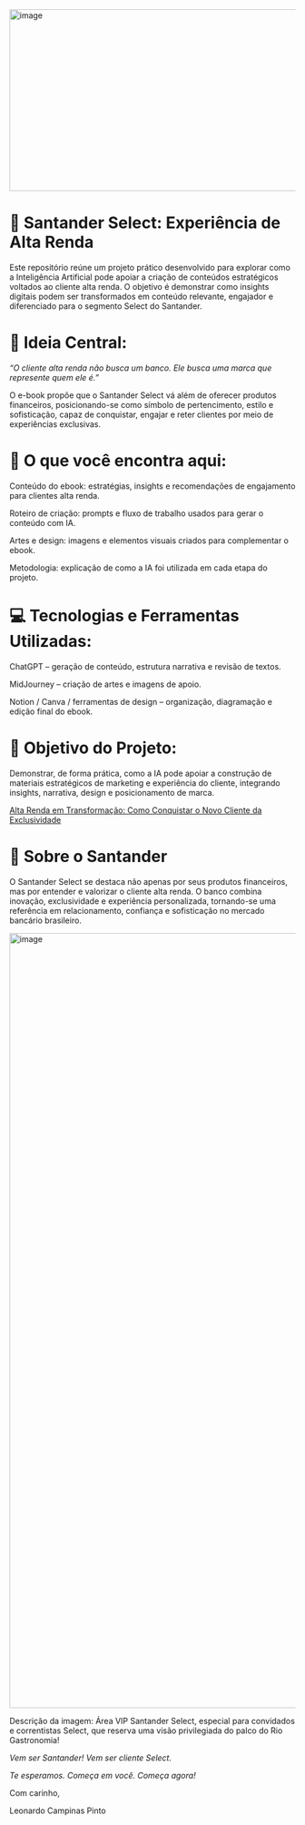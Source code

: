 <img width="1280" height="320" alt="image" src="https://github.com/user-attachments/assets/0e8065ca-ff5b-47b5-8ee3-b115622101c3" />

# **📘 Santander Select: Experiência de Alta Renda**


Este repositório reúne um projeto prático desenvolvido para explorar como a Inteligência Artificial pode apoiar a criação de conteúdos estratégicos voltados ao cliente alta renda. O objetivo é demonstrar como insights digitais podem ser transformados em conteúdo relevante, engajador e diferenciado para o segmento Select do Santander.

# 🎯 Ideia Central:

*“O cliente alta renda não busca um banco. Ele busca uma marca que represente quem ele é.”*

O e-book propõe que o Santander Select vá além de oferecer produtos financeiros, posicionando-se como símbolo de pertencimento, estilo e sofisticação, capaz de conquistar, engajar e reter clientes por meio de experiências exclusivas.

# 🧠 O que você encontra aqui:

Conteúdo do ebook: estratégias, insights e recomendações de engajamento para clientes alta renda.

Roteiro de criação: prompts e fluxo de trabalho usados para gerar o conteúdo com IA.

Artes e design: imagens e elementos visuais criados para complementar o ebook.

Metodologia: explicação de como a IA foi utilizada em cada etapa do projeto.

# 💻 Tecnologias e Ferramentas Utilizadas:

ChatGPT – geração de conteúdo, estrutura narrativa e revisão de textos.

MidJourney – criação de artes e imagens de apoio.

Notion / Canva / ferramentas de design – organização, diagramação e edição final do ebook.

# 🚀 Objetivo do Projeto:

Demonstrar, de forma prática, como a IA pode apoiar a construção de materiais estratégicos de marketing e experiência do cliente, integrando insights, narrativa, design e posicionamento de marca.

[Alta Renda em Transformação: Como Conquistar o Novo Cliente da Exclusividade](https://github.com/leonardocampinas/Ebook-Santander-Select/blob/main/Ebook%20-%20Santander%20Select.pdf)

# 🏦 Sobre o Santander

O Santander Select se destaca não apenas por seus produtos financeiros, mas por entender e valorizar o cliente alta renda.
O banco combina inovação, exclusividade e experiência personalizada, tornando-se uma referência em relacionamento, confiança e sofisticação no mercado bancário brasileiro.


<img width="2048" height="1365" alt="image" src="https://github.com/user-attachments/assets/994bf9df-add8-4856-a939-e1559b39cf0d" />


Descrição da imagem: Área VIP Santander Select, especial para convidados e correntistas Select, que reserva uma visão privilegiada do palco do Rio Gastronomia!

*Vem ser Santander! Vem ser cliente Select.* 

*Te esperamos. Começa em você. Começa agora!*

Com carinho,

Leonardo Campinas Pinto


